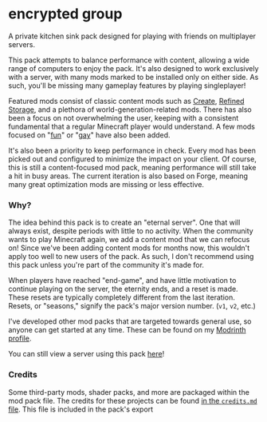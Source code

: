 # encrypted group
A private kitchen sink pack designed for playing with friends on multiplayer servers.

This pack attempts to balance performance with content, allowing a wide range of computers to enjoy the pack. It's also designed to work exclusively with a server, with many mods marked to be installed only on either side. As such, you'll be missing many gameplay features by playing singleplayer!

Featured mods consist of classic content mods such as [Create](https://modrinth.com/mod/create-fabric), [Refined Storage](https://modrinth.com/mod/refined-storage), and a plethora of world-generation-related mods. There has also been a focus on not overwhelming the user, keeping with a consistent fundamental that a regular Minecraft player would understand. A few mods focused on "[fun](https://modrinth.com/mod/exposure)" or "[gay](https://modrinth.com/mod/estrogen)" have also been added.

It's also been a priority to keep performance in check. Every mod has been picked out and configured to minimize the impact on your client. Of course, this is still a content-focused mod pack, meaning performance will still take a hit in busy areas. The current iteration is also based on Forge, meaning many great optimization mods are missing or less effective.

### Why?
The idea behind this pack is to create an "eternal server". One that will always exist, despite periods with little to no activity. When the community wants to play Minecraft again, we add a content mod that we can refocus on! Since we've been adding content mods for months now, this wouldn't apply too well to new users of the pack. As such, I don't recommend using this pack unless you're part of the community it's made for.

When players have reached "end-game", and have little motivation to continue playing on the server, the eternity ends, and a reset is made. These resets are typically completely different from the last iteration. Resets, or "seasons," signify the pack's major version number. (`v1`, `v2`, etc.)

I've developed other mod packs that are targeted towards general use, so anyone can get started at any time. These can be found on my [Modrinth profile](https://modrinth.com/user/encode42).

You can still view a server using this pack [here](https://view.encrypted.group)!

### Credits
Some third-party mods, shader packs, and more are packaged within the mod pack file. The credits for these projects can be found [in the `credits.md` file](credits.md). This file is included in the pack's export
